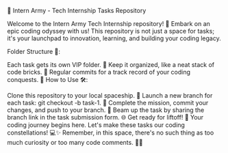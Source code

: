 🚀 Intern Army - Tech Internship Tasks Repository

Welcome to the Intern Army Tech Internship repository! 🌟 Embark on an epic coding odyssey with us! This repository is not just a space for tasks; it's your launchpad to innovation, learning, and building your coding legacy.

Folder Structure 📂:

Each task gets its own VIP folder. 🎁
Keep it organized, like a neat stack of code bricks. 🏰
Regular commits for a track record of your coding conquests. 🚀
How to Use 🛠️:

Clone this repository to your local spaceship. 🌌
Launch a new branch for each task: git checkout -b task-1. 🚀
Complete the mission, commit your changes, and push to your branch. 🚀
Beam up the task by sharing the branch link in the task submission form. 🌐
Get ready for liftoff! 🚀 Your coding journey begins here. Let's make these tasks our coding constellations! 💻✨ Remember, in this space, there's no such thing as too much curiosity or too many code comments. 🚀🌟

